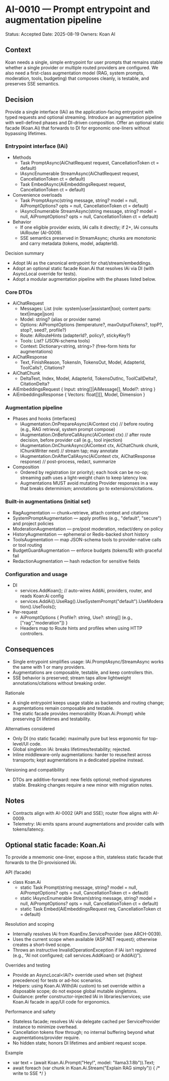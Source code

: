 # AI-0010 — Prompt entrypoint and augmentation pipeline

Status: Accepted
Date: 2025-08-19
Owners: Koan AI

## Context

Koan needs a single, simple entrypoint for user prompts that remains stable whether a single provider or multiple routed providers are configured. We also need a first-class augmentation model (RAG, system prompts, moderation, tools, budgeting) that composes cleanly, is testable, and preserves SSE semantics.

## Decision

Provide a single interface (IAi) as the application-facing entrypoint with typed requests and optional streaming. Introduce an augmentation pipeline with well-defined phases and DI-driven composition. Offer an optional static facade (Koan.Ai) that forwards to DI for ergonomic one-liners without bypassing lifetimes.

### Entrypoint interface (IAi)
- Methods
  - Task<AiChatResponse> PromptAsync(AiChatRequest request, CancellationToken ct = default)
  - IAsyncEnumerable<AiChatChunk> StreamAsync(AiChatRequest request, CancellationToken ct = default)
  - Task<AiEmbeddingsResponse> EmbedAsync(AiEmbeddingsRequest request, CancellationToken ct = default)
- Convenience overloads
  - Task<string> PromptAsync(string message, string? model = null, AiPromptOptions? opts = null, CancellationToken ct = default)
  - IAsyncEnumerable<AiChatChunk> StreamAsync(string message, string? model = null, AiPromptOptions? opts = null, CancellationToken ct = default)
- Behavior
  - If one eligible provider exists, IAi calls it directly; if 2+, IAi consults IAiRouter (AI-0009).
  - SSE semantics preserved in StreamAsync; chunks are monotonic and carry metadata (tokens, model, adapterId).

Decision summary
- Adopt IAi as the canonical entrypoint for chat/stream/embeddings.
- Adopt an optional static facade Koan.Ai that resolves IAi via DI (with AsyncLocal override for tests).
- Adopt a modular augmentation pipeline with the phases listed below.

### Core DTOs
- AiChatRequest
  - Messages: List<AiMessage> (role: system|user|assistant|tool; content parts: text|image|json)
  - Model: string? (alias or provider name)
  - Options: AiPromptOptions (temperature?, maxOutputTokens?, topP?, stop?, seed?, profile?)
  - Route: AiRouteHints (adapterId?, policy?, stickyKey?)
  - Tools: List<AiTool>? (JSON-schema tools)
  - Context: Dictionary<string, string>? (free-form hints for augmentations)
- AiChatResponse
  - Text, FinishReason, TokensIn, TokensOut, Model, AdapterId, ToolCalls?, Citations?
- AiChatChunk
  - DeltaText, Index, Model, AdapterId, TokensOutInc, ToolCallDelta?, CitationDelta?
- AiEmbeddingsRequest { Input: string[]|AiMessage[], Model?: string }
- AiEmbeddingsResponse { Vectors: float[][], Model, Dimension }

### Augmentation pipeline
- Phases and hooks (interfaces)
  - IAugmentation.OnPrepareAsync(AiContext ctx)  // before routing (e.g., RAG retrieval, system prompt compose)
  - IAugmentation.OnBeforeCallAsync(AiContext ctx)  // after route decision, before provider call (e.g., tool injection)
  - IAugmentation.OnChunkAsync(AiContext ctx, AiChatChunk chunk, IChunkWriter next)  // stream tap; may annotate
  - IAugmentation.OnAfterCallAsync(AiContext ctx, AiChatResponse response)  // post-process, redact, summarize
- Composition
  - Ordered by registration (or priority); each hook can be no-op; streaming path uses a light-weight chain to keep latency low.
  - Augmentations MUST avoid mutating Provider responses in a way that breaks determinism; annotations go to extensions/citations.

### Built-in augmentations (initial set)
- RagAugmentation — chunk+retrieve, attach context and citations
- SystemPromptAugmentation — apply profiles (e.g., "default", "secure") and project policies
- ModerationAugmentation — pre/post moderation, redact/deny on policy
- HistoryAugmentation — ephemeral or Redis-backed short history
- ToolsAugmentation — map JSON-schema tools to provider-native calls or tool routing
- BudgetGuardAugmentation — enforce budgets (tokens/$) with graceful fail
- RedactionAugmentation — hash redaction for sensitive fields

### Configuration and usage
- DI
  - services.AddKoan();  // auto-wires AddAi, providers, router, and reads Koan:Ai config
  - services.AddAi().UseRag().UseSystemPrompt("default").UseModeration().UseTools();
- Per-request
  - AiPromptOptions { Profile?: string, Use?: string[] (e.g., ["rag","moderation"]) }
  - Headers map to Route hints and profiles when using HTTP controllers.

## Consequences

- Single entrypoint simplifies usage: IAi.PromptAsync/StreamAsync works the same with 1 or many providers.
- Augmentations are composable, testable, and keep controllers thin.
- SSE behavior is preserved; stream taps allow lightweight annotations/citations without breaking order.

Rationale
- A single entrypoint keeps usage stable as backends and routing change; augmentations remain composable and testable.
- The static facade provides memorability (Koan.Ai.Prompt) while preserving DI lifetimes and testability.

Alternatives considered
- Only DI (no static facade): maximally pure but less ergonomic for top-level/UI code.
- Global singleton IAi: breaks lifetimes/testability; rejected.
- Inline middleware-only augmentations: harder to reuse/test across transports; kept augmentations in a dedicated pipeline instead.

Versioning and compatibility
- DTOs are additive-forward: new fields optional; method signatures stable. Breaking changes require a new minor with migration notes.

## Notes

- Contracts align with AI-0002 (API and SSE); router flow aligns with AI-0009.
- Telemetry: IAi emits spans around augmentations and provider calls with tokens/latency.

## Optional static facade: Koan.Ai

To provide a mnemonic one-liner, expose a thin, stateless static facade that forwards to the DI-provisioned IAi.

API (facade)
- class Koan.Ai
  - static Task<AiChatResponse> Prompt(string message, string? model = null, AiPromptOptions? opts = null, CancellationToken ct = default)
  - static IAsyncEnumerable<AiChatChunk> Stream(string message, string? model = null, AiPromptOptions? opts = null, CancellationToken ct = default)
  - static Task<AiEmbeddingsResponse> Embed(AiEmbeddingsRequest req, CancellationToken ct = default)

Resolution and scoping
- Internally resolves IAi from KoanEnv.ServiceProvider (see ARCH-0039).
- Uses the current scope when available (ASP.NET request); otherwise creates a short-lived scope.
- Throws an instructive InvalidOperationException if IAi isn’t registered (e.g., “AI not configured; call services.AddKoan() or AddAi()”).

Overrides and testing
- Provide an AsyncLocal<IAi?> override used when set (highest precedence) for tests or ad-hoc scenarios.
- Helpers: using Koan.Ai.With(IAi custom) to set override within a disposable scope; do not expose global mutable singletons.
- Guidance: prefer constructor-injected IAi in libraries/services; use Koan.Ai facade in app/UI code for ergonomics.

Performance and safety
- Stateless facade; resolves IAi via delegate cached per ServiceProvider instance to minimize overhead.
- Cancellation tokens flow through; no internal buffering beyond what augmentations/provider require.
- No hidden state; honors DI lifetimes and ambient request scope.

Example
- var text = (await Koan.Ai.Prompt("Hey!", model: "llama3.1:8b")).Text;
- await foreach (var chunk in Koan.Ai.Stream("Explain RAG simply")) { /* write to SSE */ }
